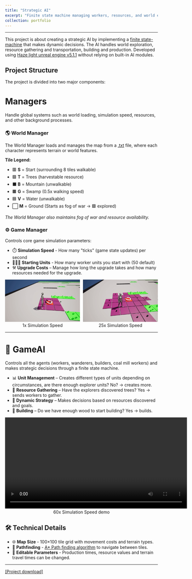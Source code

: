 ```yaml
---
title: "Strategic AI"
excerpt: "Finite state machine managing workers, resources, and world exploration <br/><img src='/images/Strategic_AI/Strategic_AI_FrontPage.gif' width='500' height='300'>"
collection: portfolio
---
```


---
This project is about creating a strategic AI by implementing a <a href="https://en.wikipedia.org/wiki/Finite-state_machine" target="_blank"> finite state-machine</a> that makes dynamic decisions. The AI handles world exploration, resource gathering and transportation, building and production.
Developed using <a href="https://angelscript.hazelight.se/" target="_blank">Haze light unreal engine v5.1.1</a> without relying on built-in AI modules.

## Project Structure  

The project is divided into two major components:  

# Managers  

Handle global systems such as world loading, simulation speed, resources, and other background processes.  

### 🌎 World Manager  
The World Manager loads and manages the map from a [.txt](/files/Strategic_AI/MapAI.txt "Click to view the map file") file, where each character represents terrain or world features.

**Tile Legend:**  
- 🟥 **S** = Start (surrounding 8 tiles walkable)  
- 🟩 **T** = Trees (harvestable resource)  
- ⬛ **B** = Mountain (unwalkable)  
- 🟫 **G** = Swamp (0.5x walking speed)  
- 🟦 **V** = Water (unwalkable)  
- ⬜ **M** = Ground (Starts as fog of war -> 🟪 explored)

*The World Manager also maintains fog of war and resource availability.*


### ⚙️ Game Manager

Controls core game simulation parameters:

- ⏱️ **Simulation Speed**  - How many "ticks" (game state updates) per second
- 🧑‍🤝‍🧑 **Starting Units**    - How many worker units you start with (50 default)
- ⚒️ **Upgrade Costs** – Manage how long the upgrade takes and how many resources needed for the upgrade.

<div style="display: flex; align-items: flex-start; gap: 10px;">
  <div style="text-align: center;">
    <img src="/images/Strategic_AI/Slow_Simulation.gif" width="300" />
    <div>1x Simulation Speed</div>
  </div>
  <div style="text-align: center;">
    <img src="/images/Strategic_AI/Fast_Simulation.gif" width="300" />
    <div>25x Simulation Speed</div>
  </div>
</div>

---

# 🧠 GameAI

Controls all the agents (workers, wanderers, builders, coal mill workers) and makes strategic decisions through a finite state machine.


- 📊 **Unit Management** – Creates different types of units depending on circumstances, are there enough explorer units? No? -> creates more.
- 🌲 **Resource Gathering** – Have the explorers discovered trees? Yes -> sends workers to gather.  
- 🎯 **Dynamic Strategy** – Makes decisions based on resources discovered and goals.  
- 🔨 **Building** – Do we have enough wood to start building? Yes -> builds.  

<div style="text-align: center;">
  <video width="600" controls>
    <source src="/files/Strategic_AI/Strategic_AI_Demo.mp4" type="video/mp4">
    Your browser does not support the video tag.
  </video>
  <div>60x Simulation Speed demo</div>
</div>

## 🛠️ Technical Details  

 - 🌐 **Map Size** - 100×100 tile grid with movement costs and terrain types.  
 - 🧭 **Pathfinding** - <a href="https://en.wikipedia.org/wiki/A*_search_algorithm" target="_blank">A* Path finding algorithm</a> to navigate between tiles.  
 - 📝 **Editable Parameters** - Production times, resource values and terrain travel times can be changed.

---

<a href="https://drive.google.com/file/d/19BX4hkLCzrVc2WmQ9S_dqxClKyHmWsRs/view?usp=drive_link" target="_blank">[Project download]</a>
